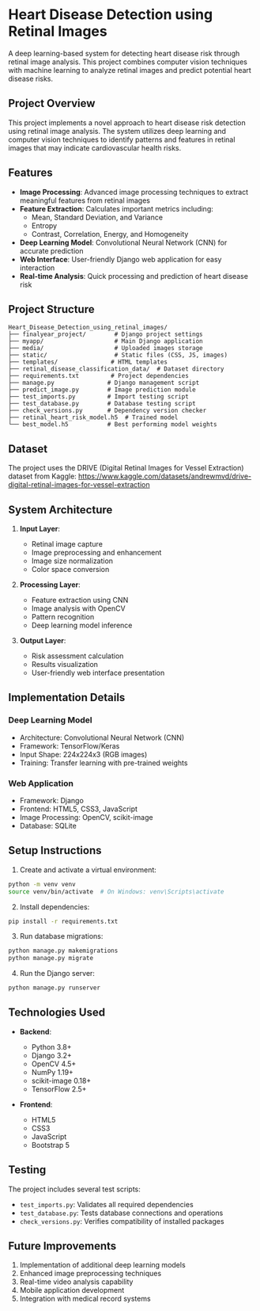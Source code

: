 # Heart Disease Detection using Retinal Images

A deep learning-based system for detecting heart disease risk through retinal image analysis. This project combines computer vision techniques with machine learning to analyze retinal images and predict potential heart disease risks.

## Project Overview

This project implements a novel approach to heart disease risk detection using retinal image analysis. The system utilizes deep learning and computer vision techniques to identify patterns and features in retinal images that may indicate cardiovascular health risks.

## Features

- **Image Processing**: Advanced image processing techniques to extract meaningful features from retinal images
- **Feature Extraction**: Calculates important metrics including:
  - Mean, Standard Deviation, and Variance
  - Entropy
  - Contrast, Correlation, Energy, and Homogeneity
- **Deep Learning Model**: Convolutional Neural Network (CNN) for accurate prediction
- **Web Interface**: User-friendly Django web application for easy interaction
- **Real-time Analysis**: Quick processing and prediction of heart disease risk

## Project Structure

```
Heart_Disease_Detection_using_retinal_images/
├── finalyear_project/        # Django project settings
├── myapp/                    # Main Django application
├── media/                    # Uploaded images storage
├── static/                   # Static files (CSS, JS, images)
├── templates/               # HTML templates
├── retinal_disease_classification_data/  # Dataset directory
├── requirements.txt         # Project dependencies
├── manage.py               # Django management script
├── predict_image.py        # Image prediction module
├── test_imports.py         # Import testing script
├── test_database.py        # Database testing script
├── check_versions.py       # Dependency version checker
├── retinal_heart_risk_model.h5  # Trained model
└── best_model.h5           # Best performing model weights
```

## Dataset

The project uses the DRIVE (Digital Retinal Images for Vessel Extraction) dataset from Kaggle:
https://www.kaggle.com/datasets/andrewmvd/drive-digital-retinal-images-for-vessel-extraction

## System Architecture

1. **Input Layer**: 
   - Retinal image capture
   - Image preprocessing and enhancement
   - Image size normalization
   - Color space conversion

2. **Processing Layer**:
   - Feature extraction using CNN
   - Image analysis with OpenCV
   - Pattern recognition
   - Deep learning model inference

3. **Output Layer**:
   - Risk assessment calculation
   - Results visualization
   - User-friendly web interface presentation

## Implementation Details

### Deep Learning Model
- Architecture: Convolutional Neural Network (CNN)
- Framework: TensorFlow/Keras
- Input Shape: 224x224x3 (RGB images)
- Training: Transfer learning with pre-trained weights

### Web Application
- Framework: Django
- Frontend: HTML5, CSS3, JavaScript
- Image Processing: OpenCV, scikit-image
- Database: SQLite

## Setup Instructions


1. Create and activate a virtual environment:
```bash
python -m venv venv
source venv/bin/activate  # On Windows: venv\Scripts\activate
```

2. Install dependencies:
```bash
pip install -r requirements.txt
```

3. Run database migrations:
```bash
python manage.py makemigrations
python manage.py migrate
```

4. Run the Django server:
```bash
python manage.py runserver
```

## Technologies Used

- **Backend**:
  - Python 3.8+
  - Django 3.2+
  - OpenCV 4.5+
  - NumPy 1.19+
  - scikit-image 0.18+
  - TensorFlow 2.5+

- **Frontend**:
  - HTML5
  - CSS3
  - JavaScript
  - Bootstrap 5

## Testing

The project includes several test scripts:
- `test_imports.py`: Validates all required dependencies
- `test_database.py`: Tests database connections and operations
- `check_versions.py`: Verifies compatibility of installed packages

## Future Improvements

1. Implementation of additional deep learning models
2. Enhanced image preprocessing techniques
3. Real-time video analysis capability
4. Mobile application development
5. Integration with medical record systems

